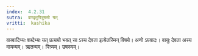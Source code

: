```yaml
---
index:  4.2.31
sutra:  वाय्वृतुपित्रुषसो यत्
vritti:  kashika 
---
```


वाय्वादिभ्यः शब्देभ्यः यत् प्रत्ययो भवत् सा ऽस्य देवता इत्येतस्मिन् विषये। अणो ऽपवादः। वायुः देवता अस्य वायव्यम्। ऋतव्यम्। पित्र्यम्। उषस्यम्।

